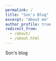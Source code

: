 ```yaml
---
permalink: /
title: "Son's Blog"
excerpt: "About me"
author_profile: true
redirect_from: 
  - /about/
  - /about.html
---
```


Son's blog